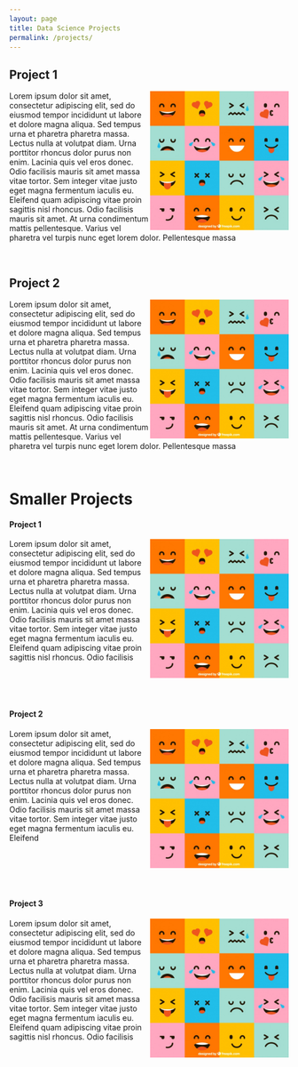 ```yaml
---
layout: page
title: Data Science Projects
permalink: /projects/
---
```


## Project 1
<img align = "right" src="assets/images/test.jpg" alt="Project Preview 1" style = "width:250px;">  

Lorem ipsum dolor sit amet, consectetur adipiscing elit, sed do eiusmod tempor incididunt ut labore et dolore magna aliqua. Sed tempus urna et pharetra pharetra massa. Lectus nulla at volutpat diam. Urna porttitor rhoncus dolor purus non enim. Lacinia quis vel eros donec. Odio facilisis mauris sit amet massa vitae tortor. Sem integer vitae justo eget magna fermentum iaculis eu. Eleifend quam adipiscing vitae proin sagittis nisl rhoncus. Odio facilisis mauris sit amet. At urna condimentum mattis pellentesque. Varius vel pharetra vel turpis nunc eget lorem dolor. Pellentesque massa 

<br />

## Project 2
<img src="assets/images/test.jpg" alt="Project Preview 1" style = "width:250px;" align = "right" >   

Lorem ipsum dolor sit amet, consectetur adipiscing elit, sed do eiusmod tempor incididunt ut labore et dolore magna aliqua. Sed tempus urna et pharetra pharetra massa. Lectus nulla at volutpat diam. Urna porttitor rhoncus dolor purus non enim. Lacinia quis vel eros donec. Odio facilisis mauris sit amet massa vitae tortor. Sem integer vitae justo eget magna fermentum iaculis eu. Eleifend quam adipiscing vitae proin sagittis nisl rhoncus. Odio facilisis mauris sit amet. At urna condimentum mattis pellentesque. Varius vel pharetra vel turpis nunc eget lorem dolor. Pellentesque massa 

<br />

# Smaller Projects

#### Project 1
<img src="assets/images/test.jpg" alt="Project Preview 1" style = "width:250px;" align = "right">   

Lorem ipsum dolor sit amet, consectetur adipiscing elit, sed do eiusmod tempor incididunt ut labore et dolore magna aliqua. Sed tempus urna et pharetra pharetra massa. Lectus nulla at volutpat diam. Urna porttitor rhoncus dolor purus non enim. Lacinia quis vel eros donec. Odio facilisis mauris sit amet massa vitae tortor. Sem integer vitae justo eget magna fermentum iaculis eu. Eleifend quam adipiscing vitae proin sagittis nisl rhoncus. Odio facilisis 

<br />
<br />
<br />

#### Project 2
<img src="assets/images/test.jpg" alt="Project Preview 1" style = "width:250px;" align = "right" >   

Lorem ipsum dolor sit amet, consectetur adipiscing elit, sed do eiusmod tempor incididunt ut labore et dolore magna aliqua. Sed tempus urna et pharetra pharetra massa. Lectus nulla at volutpat diam. Urna porttitor rhoncus dolor purus non enim. Lacinia quis vel eros donec. Odio facilisis mauris sit amet massa vitae tortor. Sem integer vitae justo eget magna fermentum iaculis eu. Eleifend 

<br />
<br />
<br />
<br />

#### Project 3
<img src="assets/images/test.jpg" alt="Project Preview 1" style = "width:250px;" align = "right">  

Lorem ipsum dolor sit amet, consectetur adipiscing elit, sed do eiusmod tempor incididunt ut labore et dolore magna aliqua. Sed tempus urna et pharetra pharetra massa. Lectus nulla at volutpat diam. Urna porttitor rhoncus dolor purus non enim. Lacinia quis vel eros donec. Odio facilisis mauris sit amet massa vitae tortor. Sem integer vitae justo eget magna fermentum iaculis eu. Eleifend quam adipiscing vitae proin sagittis nisl rhoncus. Odio facilisis 